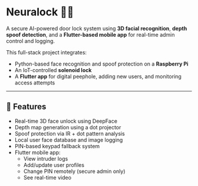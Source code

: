 # Neuralock 🔐📱

A secure AI-powered door lock system using **3D facial recognition**, **depth spoof detection**, and a **Flutter-based mobile app** for real-time admin control and logging.

This full-stack project integrates:
- Python-based face recognition and spoof protection on a **Raspberry Pi**
- An IoT-controlled **solenoid lock**
- A **Flutter app** for digital peephole, adding new users, and monitoring access attempts

---

## 🧠 Features

- Real-time 3D face unlock using DeepFace
- Depth map generation using a dot projector
- Spoof protection via IR + dot pattern analysis
- Local user face database and image logging
- PIN-based keypad fallback system
- Flutter mobile app:
  - View intruder logs
  - Add/update user profiles
  - Change PIN remotely (secure admin only)
  - See real-time video